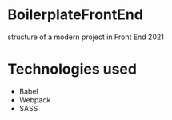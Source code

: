 # BoilerplateFrontEnd

structure of a modern project in Front End 2021

# Technologies used

- Babel
- Webpack
- SASS
